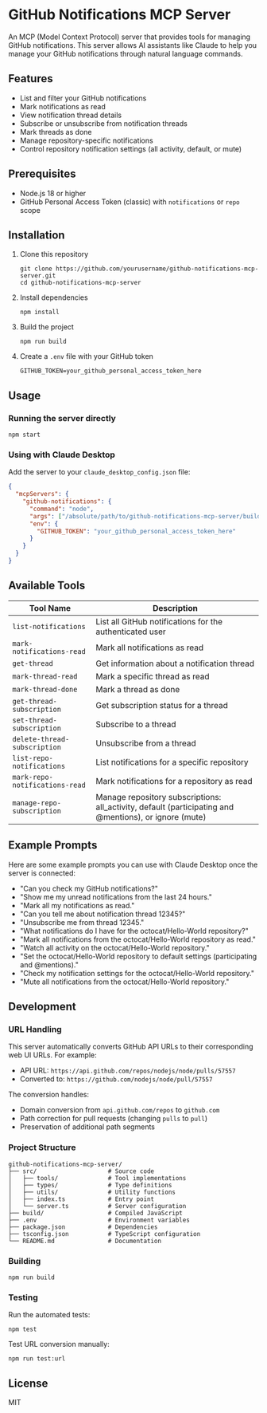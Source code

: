 # GitHub Notifications MCP Server

An MCP (Model Context Protocol) server that provides tools for managing GitHub notifications. This server allows AI assistants like Claude to help you manage your GitHub notifications through natural language commands.

## Features

- List and filter your GitHub notifications
- Mark notifications as read
- View notification thread details
- Subscribe or unsubscribe from notification threads
- Mark threads as done
- Manage repository-specific notifications
- Control repository notification settings (all activity, default, or mute)

## Prerequisites

- Node.js 18 or higher
- GitHub Personal Access Token (classic) with `notifications` or `repo` scope

## Installation

1. Clone this repository
   ```
   git clone https://github.com/yourusername/github-notifications-mcp-server.git
   cd github-notifications-mcp-server
   ```

2. Install dependencies
   ```
   npm install
   ```

3. Build the project
   ```
   npm run build
   ```

4. Create a `.env` file with your GitHub token
   ```
   GITHUB_TOKEN=your_github_personal_access_token_here
   ```

## Usage

### Running the server directly

```
npm start
```

### Using with Claude Desktop

Add the server to your `claude_desktop_config.json` file:

```json
{
  "mcpServers": {
    "github-notifications": {
      "command": "node",
      "args": ["/absolute/path/to/github-notifications-mcp-server/build/index.js"],
      "env": {
        "GITHUB_TOKEN": "your_github_personal_access_token_here"
      }
    }
  }
}
```

## Available Tools

| Tool Name | Description |
|-----------|-------------|
| `list-notifications` | List all GitHub notifications for the authenticated user |
| `mark-notifications-read` | Mark all notifications as read |
| `get-thread` | Get information about a notification thread |
| `mark-thread-read` | Mark a specific thread as read |
| `mark-thread-done` | Mark a thread as done |
| `get-thread-subscription` | Get subscription status for a thread |
| `set-thread-subscription` | Subscribe to a thread |
| `delete-thread-subscription` | Unsubscribe from a thread |
| `list-repo-notifications` | List notifications for a specific repository |
| `mark-repo-notifications-read` | Mark notifications for a repository as read |
| `manage-repo-subscription` | Manage repository subscriptions: all_activity, default (participating and @mentions), or ignore (mute) |

## Example Prompts

Here are some example prompts you can use with Claude Desktop once the server is connected:

- "Can you check my GitHub notifications?"
- "Show me my unread notifications from the last 24 hours."
- "Mark all my notifications as read."
- "Can you tell me about notification thread 12345?"
- "Unsubscribe me from thread 12345."
- "What notifications do I have for the octocat/Hello-World repository?"
- "Mark all notifications from the octocat/Hello-World repository as read."
- "Watch all activity on the octocat/Hello-World repository."
- "Set the octocat/Hello-World repository to default settings (participating and @mentions)."
- "Check my notification settings for the octocat/Hello-World repository."
- "Mute all notifications from the octocat/Hello-World repository."

## Development

### URL Handling

This server automatically converts GitHub API URLs to their corresponding web UI URLs. For example:

- API URL: `https://api.github.com/repos/nodejs/node/pulls/57557`
- Converted to: `https://github.com/nodejs/node/pull/57557`

The conversion handles:
- Domain conversion from `api.github.com/repos` to `github.com`
- Path correction for pull requests (changing `pulls` to `pull`)
- Preservation of additional path segments

### Project Structure

```
github-notifications-mcp-server/
├── src/                    # Source code
│   ├── tools/              # Tool implementations
│   ├── types/              # Type definitions
│   ├── utils/              # Utility functions
│   ├── index.ts            # Entry point
│   └── server.ts           # Server configuration
├── build/                  # Compiled JavaScript
├── .env                    # Environment variables
├── package.json            # Dependencies
├── tsconfig.json           # TypeScript configuration
└── README.md               # Documentation
```

### Building

```
npm run build
```

### Testing

Run the automated tests:

```
npm test
```

Test URL conversion manually:

```
npm run test:url
```

## License

MIT
